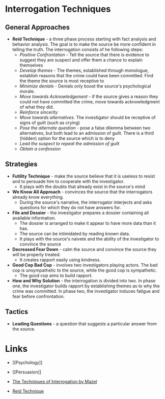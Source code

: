 # Interrogation Techniques
## General Approaches
* **Reid Technique** - a three phase process starting with fact analysis and behavior analysis. The goal is to make the source be more confident in telling the truth. The interrogation consists of he following steps: 
	* *Positive Confrontation* - Tell the source that there is evidence to suggest they are suspect and offer them a chance to explain themselves 
	* *Develop themes* - The themes, established through monologue, establish reasons that the crime could have been committed. Find the theme the source is most receptive to 
	* *Minimize denials* - Denials only boost the source's psychological morale. 
	* *Move towards Acknowledgement* - if the source gives a reason they could not have committed the crime, move towards acknowledgment of what they did. 
	* *Reinforce sincerity*
	* *Move towards alternatives*. The investigator should be receptive of signs of guilt (such as crying) 
	* *Pose the alternate question* - pose a false dilemma between two alternatives, but both lead to an admission of guilt.  There is a third (hidden) option for the source which is to deny
	* *Lead the suspect to repeat the admission of guilt* 
	* *Obtain a confession*

## Strategies
* **Futility Technique** - make the source believe that it is useless to resist and to persuade him to cooperate with the investigator. 
	* It plays with the doubts that already exist in the source's mind 
* **We Know All Approach**  - convinces the source that the interrogators already know everything.
	* During the source's narrative, the interrogator interjects and asks questions for which they do not have answers for.
* **File and Dossier** - the investigator prepares a dossier containing all available information. 
	* The dossier is arranged to make it appear to have more data than it has. 
	* The source can be intimidated by reading known data. 
	* It plays with the source's naivete and the ability of the investigator to convince the source 
* **Decreased Fear Down** - calm the source and convince the source they will be properly treated.
	* It creates rapport easily using kindness.
* **Good Cop Bad Cop** - involves two investigators playing actors. The bad cop is unsympathetic to the source, while the good cop is sympathetic. 
	* The good cop aims to build rapport. 
* **How and Why Solution** - the interrogation is divided into two. In phase one, the investigator builds rapport by establishing themes as to why the crime was committed. In phase two, the investigator induces fatigue and fear before confrontation. 

## Tactics 
* **Leading Questions** - a question that suggests a particular answer from the source. 
# Links 
* [[Psychology]]
* [[Persuasion]]

* [The Techniques of Interrogation by Mazel](https://groups.csail.mit.edu/mac/users/ella/notinmyname/chapter5.htm#:~:text=The%20FUTILITY%20TECHNIQUE%20APPROACH%20is,to%20cooperate%20with%20the%20interrogator.)
* [Reid Technique](https://en.wikipedia.org/wiki/Reid_technique)